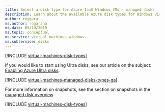 ```yaml
---
title: Select a disk type for Azure IaaS Windows VMs - managed disks
description: Learn about the available Azure disk types for Windows virtual machines, including ultra SSDs, premium SSDs, standard SSDs, and Standard HDDs.
author: roygara
ms.author: rogarana
ms.date: 05/10/2019
ms.topic: conceptual
ms.service: virtual-machines-windows
ms.subservice: disks
---
```


[!INCLUDE [virtual-machines-disk-types](../../../includes/virtual-machines-managed-disks-types-overview.md)]

If you would like to start using Ultra disks, see our article on the subject: [Enabling Azure Ultra disks](disks-enable-ultra-ssd.md).

[!INCLUDE [virtual-machines-managed-disks-types-ga](../../../includes/virtual-machines-managed-disks-types-ga.md)]

For more information on snapshots, see the section on snapshots in the [managed disk overview](managed-disks-overview.md).

[!INCLUDE [virtual-machines-disk-types](../../../includes/virtual-machines-managed-disks-types-billing-and-fees.md)]
